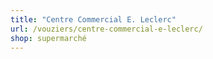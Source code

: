 ```yaml
---
title: "Centre Commercial E. Leclerc"
url: /vouziers/centre-commercial-e-leclerc/
shop: supermarché
---
```

